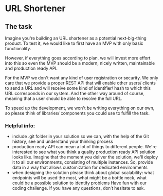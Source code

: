 # URL Shortener

## The task
Imagine you're building an URL shortener as a potential next-big-thing product. To
test it, we would like to first have an MVP with only basic functionality.

However, if everything goes according to plan, we will invest more effort into
this so even the MVP should be a modern, nicely written, maintainable and
production ready API.

For the MVP we don't want any kind of user registration or security. We only care
that we provide a proper REST API that will enable other users/ clients to send a
URL and will receive some kind of identifier/ hash to which this URL corresponds
in our system. And the other way around of course, meaning that a user should be
able to resolve the full URL.

To speed up the development, we won't be writing everything on our own, so please
think of libraries/ components you could use to fulfill the task.

### Helpful info:
- include .git folder in your solution so we can, with the help of the Git
  history, see and understand your thinking process
- production ready API can mean a lot of things to different people. We're
  interested to see what you think a quality production ready API solution looks
  like. Imagine that the moment you deliver the solution, we'll deploy it to all our
  environments, consisting of multiple instances. So, provide data in a way that
  allows customization for dedicated environments
- when designing the solution please think about global scalability: what
  endpoints will be used the most, what might be a bottle neck, what could be a
  possible solution to identify problems
  Have fun with our coding challenge. If you have any questions, don’t hesitate to
  ask.